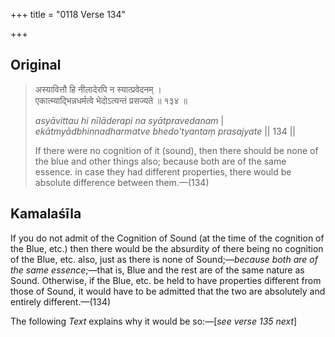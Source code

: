 +++
title = "0118 Verse 134"

+++
## Original 
>
> अस्यावित्तौ हि नीलादेरपि न स्यात्प्रवेदनम् ।  
> एकात्म्याद्भिन्नधर्मत्वे भेदोऽत्यन्तं प्रसज्यते ॥ १३४ ॥ 
>
> *asyāvittau hi nīlāderapi na syātpravedanam* \|  
> *ekātmyādbhinnadharmatve bhedo'tyantaṃ prasajyate* \|\| 134 \|\| 
>
> If there were no cognition of it (sound), then there should be none of the blue and other things also; because both are of the same essence. in case they had different properties, there would be absolute difference between them.—(134)



## Kamalaśīla

If you do not admit of the Cognition of Sound (at the time of the cognition of the Blue, etc.) then there would be the absurdity of there being no cognition of the Blue, etc. also, just as there is none of Sound;—*because both are of the same essence*;—that is, Blue and the rest are of the same nature as Sound. Otherwise, if the Blue, etc. be held to have properties different from those of Sound, it would have to be admitted that the two are absolutely and entirely different.—(134)

The following *Text* explains why it would be so:—[*see verse 135 next*]


